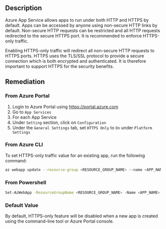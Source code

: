 ## Description

Azure App Service allows apps to run under both HTTP and HTTPS by default. Apps can be accessed by anyone using non-secure HTTP links by default. Non-secure HTTP requests can be restricted and all HTTP requests redirected to the secure HTTPS port. It is recommended to enforce HTTPS-only traffic.

Enabling HTTPS-only traffic will redirect all non-secure HTTP requests to HTTPS ports. HTTPS uses the TLS/SSL protocol to provide a secure connection which is both encrypted and authenticated. It is therefore important to support HTTPS for the security benefits.

## Remediation

### From Azure Portal

1. Login to Azure Portal using https://portal.azure.com 
2. Go to `App Services`
3. For each App Service
4. Under `Setting` section, click on `Configuration`
5. Under the `General Settings` tab, set `HTTPS Only` to `On` under `Platform Settings`

### From Azure CLI

To set HTTPS-only traffic value for an existing app, run the following command:

```bash
az webapp update --resource-group <RESOURCE_GROUP_NAME> --name <APP_NAME> --set httpsOnly=true
```

### From Powershell

```bash
Set-AzWebApp -ResourceGroupName <RESOURCE_GROUP_NAME> -Name <APP_NAME> -HttpsOnly $true
```

### Default Value

By default, HTTPS-only feature will be disabled when a new app is created using the command-line tool or Azure Portal console.
